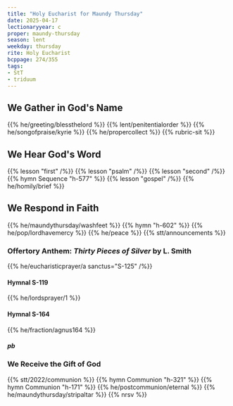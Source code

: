 ```yaml
---
title: "Holy Eucharist for Maundy Thursday"
date: 2025-04-17
lectionaryyear: c
proper: maundy-thursday
season: lent
weekday: thursday
rite: Holy Eucharist
bcppage: 274/355
tags:
- StT
- triduum
---
```

## We Gather in God's Name
{{% he/greeting/blessthelord %}}
{{% lent/penitentialorder %}}
{{% he/songofpraise/kyrie %}}
{{% he/propercollect %}}
{{% rubric-sit %}}
## We Hear God's Word
{{% lesson "first" /%}}
{{% lesson "psalm" /%}}
{{% lesson "second" /%}}
{{% hymn Sequence "h-577" %}}
{{% lesson "gospel" /%}}
{{% he/homily/brief %}}
## We Respond in Faith
{{% he/maundythursday/washfeet %}}
{{% hymn "h-602" %}}
{{% he/pop/lordhavemercy %}}
{{% he/peace %}}
{{% stt/announcements %}}
### Offertory Anthem: _Thirty Pieces of Silver_ by L. Smith
{{% he/eucharisticprayer/a sanctus="S-125" /%}}
#### Hymnal S-119
{{% he/lordsprayer/1 %}}
#### Hymnal S-164
{{% he/fraction/agnus164 %}}
##### pb
### We Receive the Gift of God
{{% stt/2022/communion %}}
{{% hymn Communion "h-321" %}}
{{% hymn Communion "h-171" %}}
{{% he/postcommunion/eternal %}}
{{% he/maundythursday/stripaltar %}}
{{% nrsv %}}


